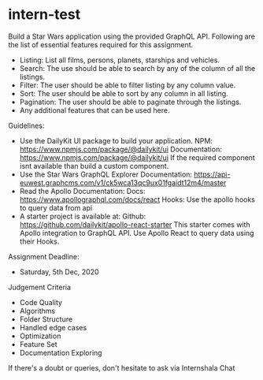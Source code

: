 # intern-test

Build a Star Wars application using the provided GraphQL API. Following are the list of essential features required for this assignment.

- Listing: List all films, persons, planets, starships and vehicles.
- Search: The use should be able to search by any of the column of all the listings.
- Filter: The user should be able to filter listing by any column value.
- Sort: The user should be able to sort by any column in all listing.
- Pagination: The user should be able to paginate through the listings.
- Any additional features that can be used here.

Guidelines:
- Use the DailyKit UI package to build your application.
   NPM: https://www.npmjs.com/package/@dailykit/ui
   Documentation: https://www.npmjs.com/package/@dailykit/ui
   If the required component isnt available than build a custom component.
- Use the Star Wars GraphQL Explorer
   Documentation: https://api-euwest.graphcms.com/v1/ck5wca13qc9ux01fgaidt12m4/master
- Read the Apollo Documentation:
   Docs: https://www.apollographql.com/docs/react
   Hooks: Use the apollo hooks to query data from api
- A starter project is available at: 
   Github: https://github.com/dailykit/apollo-react-starter
   This starter comes with Apollo integration to GraphQL API. Use Apollo React to query data using their Hooks.

Assignment Deadline:
- Saturday, 5th Dec, 2020

Judgement Criteria
- Code Quality
- Algorithms
- Folder Structure
- Handled edge cases
- Optimization
- Feature Set
- Documentation Exploring

If there's a doubt or queries, don't hesitate to ask via Internshala Chat
